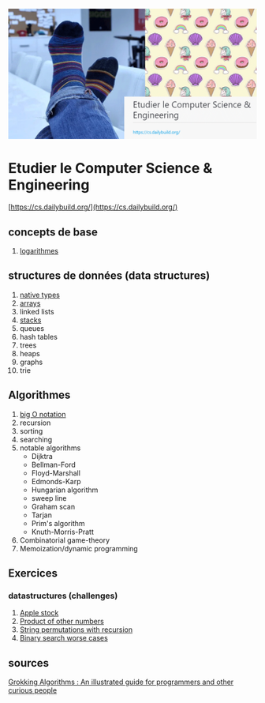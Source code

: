 ![Étudier Computer Science](etudier_cs.png)

# Etudier le Computer Science & Engineering

[https://cs.dailybuild.org/](https://cs.dailybuild.org/)

## concepts de base

1. [logarithmes](concepts/logarithmes.md)

## structures de données (data structures)

1. [native types](datastructures/native_types.md)
2. [arrays](datastructures/arrays.md)
3. linked lists
4. [stacks](datastructures/stacks.md)
5. queues
6. hash tables
7. trees
8. heaps
9. graphs
10. trie

## Algorithmes

1. [big O notation](concepts/big_o.md)
2. recursion
3. sorting
4. searching
5. notable algorithms
   - Dijktra
   - Bellman-Ford
   - Floyd-Marshall
   - Edmonds-Karp
   - Hungarian algorithm
   - sweep line
   - Graham scan
   - Tarjan
   - Prim's algorithm
   - Knuth-Morris-Pratt
6. Combinatorial game-theory
7. Memoization/dynamic programming

## Exercices

### datastructures (challenges)

1. [Apple stock](datastructures/problems/array_apple_stock.py)
2. [Product of other numbers](datastructures/problems/array_product_of_numbers.py)
3. [String permutations with recursion](/datastructures/problems/array_recursion.py)
4. [Binary search worse cases](/algorithmics/problems/binaryS_1.py)

## sources

[Grokking Algorithms : An illustrated guide for programmers and other curious people](https://www.manning.com/books/grokking-algorithms)
